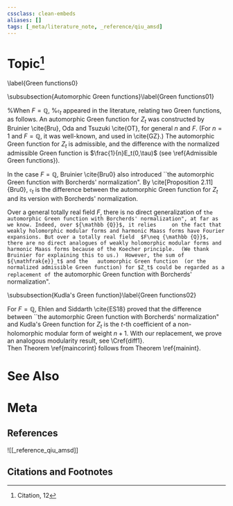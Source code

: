 ```yaml
---
cssclass: clean-embeds
aliases: []
tags: [_meta/literature_note, _reference/qiu_amsd]
---
```

# Topic[^1]
\label{Green functions0}
  
 \subsubsection{Automorphic Green functions}\label{Green functions01}

%When $F={\mathbb {Q}}$, 
%${\mathfrak{e}}_t$ appeared in the literature, relating two Green functions, as follows. 
An automorphic Green function for $Z_t$ was  constructed by   Bruinier \cite{Bru},   Oda and Tsuzuki \cite{OT},  for  general $n$ and $F$. 
(For $n=1$ and $F={\mathbb {Q}}$, it was well-known, and used in   \cite{GZ}.)
  The automorphic Green function for $Z_t$   is admissible, and the
  difference with the
normalized admissible Green function is  $\frac{1}{n}E_t(0,\tau)$ (see \ref{Admissible Green functions}).    

In the case $F={\mathbb {Q}}$,  Bruinier \cite{Bru0}  also introduced  ``the automorphic Green function with Borcherds' normalization". 
By \cite[Proposition 2.11]{Bru0}, ${\mathfrak{e}}_t$ is   the difference between the automorphic Green function  for $Z_t$   and its version with Borcherds' normalization.

Over a general totally real field $F$,
 there is no direct generalization of  ``the automorphic Green function with Borcherds' normalization", at far as we know. Indeed, over ${\mathbb {Q}}$, it relies     on the fact that weakly holomorphic modular forms and harmonic Maass forms have Fourier expansions. But over a totally real field  $F\neq {\mathbb {Q}}$, there are no direct analogues of weakly holomorphic modular forms and harmonic Maass forms because of the Koecher principle.  (We thank Bruinier for explaining this to us.)  However, the sum of ${\mathfrak{e}}_t$ and the   automorphic Green function  (or the normalized admissible Green function) for $Z_t$ could be regarded as a  replacement of ``the automorphic Green function with Borcherds' normalization". 
 
            
\subsubsection{Kudla's Green function}\label{Green functions02}


For $F={\mathbb {Q}}$, Ehlen and Siddarth \cite{ES18} proved that 
 the difference between  ``the automorphic Green function with Borcherds' normalization" and Kudla's Green function for 
 $Z_t$ is the $t$-th  coefficient of a non-holomorphic modular form of weight $n+1$.    With our  replacement, we prove an analogous  modularity  result, see   \Cref{diff1}.  
Then  Theorem \ref{maincorint} follows from Theorem \ref{mainint}.

 

# See Also

# Meta
## References
![[_reference_qiu_amsd]]


## Citations and Footnotes
[^1]: Citation, 12